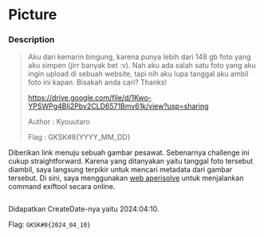# Picture

### Description

> Aku dari kemarin bingung, karena punya lebih dari 148 gb foto yang aku simpen (jirr banyak bet :v). Nah aku ada salah satu foto yang aku ingin upload di sebuah website, tapi nih aku lupa tanggal aku ambil foto ini kapan. Bisakah anda cari? Thanks!
>
> https://drive.google.com/file/d/1Kwo-YPSWPg4BIj2Pbv2CLD6571Bmv61k/view?usp=sharing
>
> Author : Kyouutaro
>
> Flag : GKSK#8{YYYY\_MM\_DD}

Diberikan link menuju sebuah gambar pesawat. Sebenarnya challenge ini cukup straightforward. Karena yang ditanyakan yaitu tanggal foto tersebut diambil, saya langsung terpikir untuk mencari metadata dari gambar tersebut. Di sini, saya menggunakan [web aperisolve](https://www.aperisolve.com/) untuk menjalankan command exiftool secara online.

<figure><img src="https://lh7-us.googleusercontent.com/6ciPh8ZZNjxd9Uh3NkdvWLwldszPtMIZ4jZezLUU0RI-j7wIT2v8HYZBFzx_za3Qm3P8lLMQ-R9qr0NDB5GEJNLrOm5Fywt1WmagIjVmWsSDy_1ybTEin-8WwnX2_3UjwLxmtzqG738bF8n46Zjcg8Y" alt=""><figcaption></figcaption></figure>

Didapatkan CreateDate-nya yaitu 2024:04:10.

Flag: `GKSK#8{2024_04_10}`
